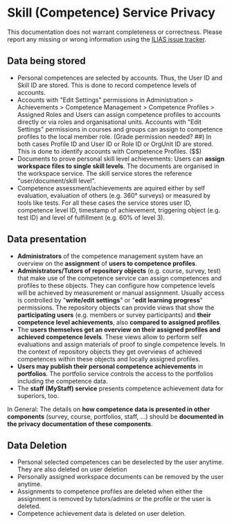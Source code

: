 # Skill (Competence) Service Privacy

This documentation does not warrant completeness or correctness. Please report any missing or wrong information using the <a href="https://mantis.ilias.de/">ILIAS issue tracker</a>.

## Data being stored

- Personal competences are selected by accounts. Thus, the User ID and Skill ID are stored. This is done to record competence levels of accounts.
- Accounts with "Edit Settings" permissions in Administration > Achievements > Competence Management > Competence Profiles > Assigned Roles and Users can assign competence profiles to accounts directly or via roles and organisational units. Accounts with "Edit Settings" permissions in courses and groups can assign to competence profiles to the local member role. (Grade permission needed? ##) In both cases Profile ID and User ID or Role ID or OrgUnit ID are stored. This is done to identify accounts with Competence Profiles. ($$)
- Documents to prove personal skill level achievements: Users can **assign workspace files to single skill levels**. The documents are organised in the workspace service. The skill service stores the reference "user/document/skill level".
- Competence assessment/achievements are aquired either by self evaluation, evaluation of others (e.g. 360° surveys) or measured by tools like tests. For all these cases the service stores user ID, competence level ID, timestamp of achievement, triggering object (e.g. test ID) and level of fulfillment (e.g. 60% of level 3).


## Data presentation

- **Administrators** of the competence management system have an overview on the **assignment** of **users to competence profiles**.
- **Administrators/Tutors of repository objects** (e.g. course, survey, test) that make use of the competence service can assign competences and profiles to these objects. They can configure how competence levels will be achieved by measurement or manual assignment. Usually access is controlled by "**write/edit settings**" or "**edit learning progress**" permissions. The repository objects can provide views that show the **participating users** (e.g. members or survey participants) and **their competence level achievements**, also **compared to assigned profiles**.
- The **users themselves get an overview on their assigned profiles and achieved competence levels**. These views allow to perform self evaluations and assign materials of proof to single competence levels. In the context of repository objects they get overviews of achieved competences within these objects and locally assigned profiles.
- **Users may publish their personal competence achievements** in **portfolios**. The portfolio service controls the access to the portfolios including the competence data.
- The **staff (MyStaff) service** presents competence achievement data for superiors, too.

In General: The details on **how competence data is presented in other components** (survey, course, portfolios, staff, ...) should be **documented in the privacy documentation of these components**.

## Data Deletion

- Personal selected competences can be deselected by the user anytime. They are also deleted on user deletion
- Personally assigned workspace documents can be removed by the user anytime.
- Assignments to competence profiles are deleted when either the assignment is removed by tutors/admins or the profile or the user is deleted.
- Competence achievement data is deleted on user deletion.
